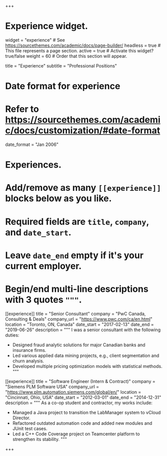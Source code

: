 +++
# Experience widget.
widget = "experience"  # See https://sourcethemes.com/academic/docs/page-builder/
headless = true  # This file represents a page section.
active = true  # Activate this widget? true/false
weight = 60  # Order that this section will appear.

title = "Experience"
subtitle = "Professional Positions"

# Date format for experience
#   Refer to https://sourcethemes.com/academic/docs/customization/#date-format
date_format = "Jan 2006"

# Experiences.
#   Add/remove as many `[[experience]]` blocks below as you like.
#   Required fields are `title`, `company`, and `date_start`.
#   Leave `date_end` empty if it's your current employer.
#   Begin/end multi-line descriptions with 3 quotes `"""`.
[[experience]]
  title = "Senior Consultant"
  company = "PwC Canada, Consulting & Deals"
  company_url = "https://www.pwc.com/ca/en.html"
  location = "Toronto, ON, Canada"
  date_start = "2017-02-13"
  date_end = "2019-06-26"
  description = """
  I was a senior consultant with the following duties:
  
  * Designed fraud analytic solutions for major Canadian banks and insurance firms.
  * Led various applied data mining projects, e.g., client segmentation and churn analysis.
  * Developed multiple pricing optimization models with statistical methods.
  """


[[experience]]
  title = "Software Engineer (Intern & Contract)"
  company = "Siemens PLM Software USA"
  company_url = "https://www.plm.automation.siemens.com/global/en/"
  location = "Cincinnati, Ohio, USA"
  date_start = "2012-03-01"
  date_end = "2014-12-31"
  description = """
  As a co-op student and contractor, my works include:
  
  * Managed a Java project to transition the LabManager system to vCloud Director. 
  * Refactored outdated automation code and added new modules and JUnit test cases.
  * Led a C++ Code Coverage project on Teamcenter platform to strengthen its stability.
  """


+++
